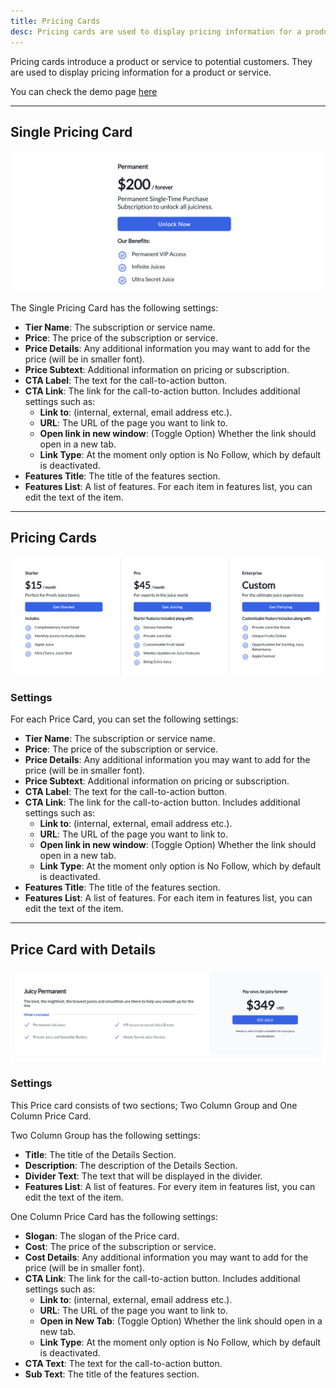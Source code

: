 ```yaml
---
title: Pricing Cards
desc: Pricing cards are used to display pricing information for a product or service.
---
```


Pricing cards introduce a product or service to potential customers. They are used to display pricing information for a product or service.

You can check the demo page [here](https://143910617.hs-sites-eu1.com/module-pricing-card)

---

## Single Pricing Card

<img src="./pricing-card.png" alt="Screenshot how Single Pricing Card Looks" />

The Single Pricing Card has the following settings:

- **Tier Name**: The subscription or service name.
- **Price**: The price of the subscription or service.
- **Price Details**: Any additional information you may want to add for the price (will be in smaller font).
- **Price Subtext**: Additional information on pricing or subscription.
- **CTA Label**: The text for the call-to-action button.
- **CTA Link**: The link for the call-to-action button. Includes additional settings such as:
  - **Link to**: (internal, external, email address etc.).
  - **URL**: The URL of the page you want to link to.
  - **Open link in new window**: (Toggle Option) Whether the link should open in a new tab.
  - **Link Type**: At the moment only option is No Follow, which by default is deactivated.
- **Features Title**: The title of the features section.
- **Features List**: A list of features. For each item in features list, you can edit the text of the item.

---

## Pricing Cards

<img src="./pricing-cards.png" alt="Screenshot how Three Grid Pricing Cards looks" />

### Settings

For each Price Card, you can set the following settings:
- **Tier Name**: The subscription or service name.
- **Price**: The price of the subscription or service.
- **Price Details**: Any additional information you may want to add for the price (will be in smaller font).
- **Price Subtext**: Additional information on pricing or subscription.
- **CTA Label**: The text for the call-to-action button.
- **CTA Link**: The link for the call-to-action button. Includes additional settings such as:
  - **Link to**: (internal, external, email address etc.).
  - **URL**: The URL of the page you want to link to.
  - **Open link in new window**: (Toggle Option) Whether the link should open in a new tab.
  - **Link Type**: At the moment only option is No Follow, which by default is deactivated.
- **Features Title**: The title of the features section.
- **Features List**: A list of features. For each item in features list, you can edit the text of the item.

---

## Price Card with Details

<img src="./price-card-with-details.png" alt="Screenshot how a more detailed Pricing Card looks" />

### Settings

This Price card consists of two sections; Two Column Group and One Column Price Card.

Two Column Group has the following settings:
- **Title**: The title of the Details Section.
- **Description**: The description of the Details Section.
- **Divider Text**: The text that will be displayed in the divider.
- **Features List**: A list of features. For every item in features list, you can edit the text of the item.

One Column Price Card has the following settings:
- **Slogan**: The slogan of the Price card.
- **Cost**: The price of the subscription or service.
- **Cost Details**: Any additional information you may want to add for the price (will be in smaller font).
- **CTA Link**: The link for the call-to-action button. Includes additional settings such as:
  - **Link to**: (internal, external, email address etc.).
  - **URL**: The URL of the page you want to link to.
  - **Open in New Tab**: (Toggle Option) Whether the link should open in a new tab.
  - **Link Type**: At the moment only option is No Follow, which by default is deactivated.
- **CTA Text**: The text for the call-to-action button.
- **Sub Text**: The title of the features section.

